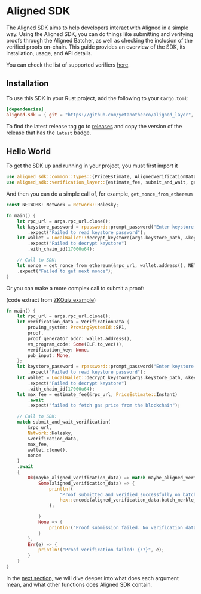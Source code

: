 # Aligned SDK

The Aligned SDK aims to help developers interact with Aligned in a simple way.
Using the Aligned SDK, you can do things like submitting and verifying proofs through the Aligned Batcher, as well as checking the inclusion of the verified proofs on-chain.
This guide provides an overview of the SDK, its installation, usage, and API details.

You can check the list of supported verifiers [here](../2_architecture/0_supported_verifiers.md).

## Installation

To use this SDK in your Rust project, add the following to your `Cargo.toml`:

```toml
[dependencies]
aligned-sdk = { git = "https://github.com/yetanotherco/aligned_layer", tag="v0.17.0" }
```

To find the latest release tag go to [releases](https://github.com/yetanotherco/aligned_layer/releases) and copy the
version of the release that has the `latest` badge.

## Hello World

To get the SDK up and running in your project, you must first import it

```rust
use aligned_sdk::common::types::{PriceEstimate, AlignedVerificationData, Network, ProvingSystemId, VerificationData};
use aligned_sdk::verification_layer::{estimate_fee, submit_and_wait, get_nonce_from_ethereum};
```

And then you can do a simple call of, for example, `get_nonce_from_ethereum`

```rust
const NETWORK: Network = Network::Holesky;

fn main() {
    let rpc_url = args.rpc_url.clone();
    let keystore_password = rpassword::prompt_password("Enter keystore password: ")
        .expect("Failed to read keystore password");
    let wallet = LocalWallet::decrypt_keystore(args.keystore_path, &keystore_password)
        .expect("Failed to decrypt keystore")
        .with_chain_id(17000u64);

    // Call to SDK:
    let nonce = get_nonce_from_ethereum(&rpc_url, wallet.address(), NETWORK).await
    .expect("Failed to get next nonce");
}
```

Or you can make a more complex call to submit a proof:

(code extract from [ZKQuiz example](../3_guides/2_build_your_first_aligned_application.md#app))

```rust
fn main() {
    let rpc_url = args.rpc_url.clone();
    let verification_data = VerificationData {
        proving_system: ProvingSystemId::SP1,
        proof,
        proof_generator_addr: wallet.address(),
        vm_program_code: Some(ELF.to_vec()),
        verification_key: None,
        pub_input: None,
    };
    let keystore_password = rpassword::prompt_password("Enter keystore password: ")
        .expect("Failed to read keystore password");
    let wallet = LocalWallet::decrypt_keystore(args.keystore_path, &keystore_password)
        .expect("Failed to decrypt keystore")
        .with_chain_id(17000u64);
    let max_fee = estimate_fee(&rpc_url, PriceEstimate::Instant)
        .await
        .expect("failed to fetch gas price from the blockchain");

    // Call to SDK:
    match submit_and_wait_verification(
        &rpc_url,
        Network::Holesky,
        &verification_data,
        max_fee,
        wallet.clone(),
        nonce
    )
    .await
    {
        Ok(maybe_aligned_verification_data) => match maybe_aligned_verification_data {
            Some(aligned_verification_data) => {
                println!(
                    "Proof submitted and verified successfully on batch {}",
                    hex::encode(aligned_verification_data.batch_merkle_root)
                );

            }
            None => {
                println!("Proof submission failed. No verification data");
            }
        },
        Err(e) => {
            println!("Proof verification failed: {:?}", e);
        }
    }
}
```

In the [next section,](./1.2_SDK_api_reference.md) we will dive deeper into what does each argument mean, and what other functions does Aligned SDK contain.
